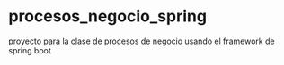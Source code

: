 # procesos_negocio_spring
proyecto para la clase de procesos de negocio usando el framework de spring boot
